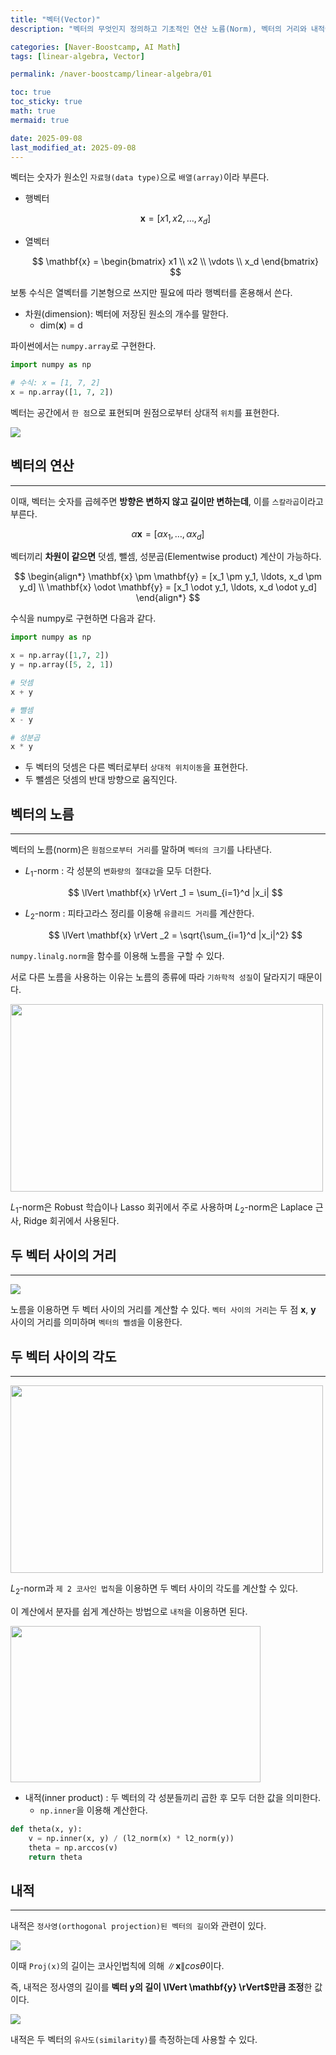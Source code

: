 ```yaml
---
title: "벡터(Vector)"
description: "벡터의 무엇인지 정의하고 기초적인 연산 노름(Norm), 벡터의 거리와 내적에 대한 내용을 정리한 포스트입니다."

categories: [Naver-Boostcamp, AI Math]
tags: [linear-algebra, Vector]

permalink: /naver-boostcamp/linear-algebra/01

toc: true
toc_sticky: true
math: true
mermaid: true

date: 2025-09-08
last_modified_at: 2025-09-08
---
```


벡터는 숫자가 원소인 `자료형(data type)`으로 `배열(array)`이라 부른다.

- 행벡터

    $$
    \mathbf{x} = [x1, x2, \ldots, x_d]
    $$

- 열벡터

    $$
    \mathbf{x} = \begin{bmatrix}
    x1 \\
    x2 \\
    \vdots \\
    x_d
    \end{bmatrix}
    $$

보통 수식은 열벡터를 기본형으로 쓰지만 필요에 따라 행벡터를 혼용해서 쓴다.

- 차원(dimension): 벡터에 저장된 원소의 개수를 말한다.
    - dim($\mathbf{x}$) = d

파이썬에서는 `numpy.array`로 구현한다.

```python
import numpy as np

# 수식: x = [1, 7, 2]
x = np.array([1, 7, 2])
```

벡터는 공간에서 `한 점`으로 표현되며 원점으로부터 상대적 `위치`를 표현한다.

<img src="https://velog.velcdn.com/images/guts4/post/9814de56-1ef6-4968-a19d-17c6c4106d7a/image.png">


## 벡터의 연산
---------

이때, 벡터는 숫자를 곱헤주면 **방향은 변하지 않고 길이만 변하는데**, 이를 `스칼라곱`이라고 부른다.

$$
\alpha \mathbf{x} = [\alpha x_1, \ldots, \alpha x_d]
$$

벡터끼리 **차원이 같으면** 덧셈, 뺄셈, 성분곱(Elementwise product) 계산이 가능하다.

$$
\begin{align*}
\mathbf{x} \pm \mathbf{y} = [x_1 \pm y_1, \ldots, x_d \pm y_d] \\
\mathbf{x} \odot \mathbf{y} = [x_1 \odot y_1, \ldots, x_d \odot y_d]
\end{align*}
$$

수식을 numpy로 구현하면 다음과 같다.

```python
import numpy as np

x = np.array([1,7, 2])
y = np.array([5, 2, 1])

# 덧셈
x + y

# 뺄셈
x - y

# 성분곱
x * y
```

- 두 벡터의 덧셈은 다른 벡터로부터 `상대적 위치이동`을 표현한다.
- 두 뺄셈은 덧셈의 반대 방향으로 움직인다.

## 벡터의 노름
-----------

벡터의 노름(norm)은 `원점으로부터 거리`를 말하며 `벡터의 크기`를 나타낸다.

- $L_1$-norm : 각 성분의 `변화량의 절대값`을 모두 더한다.

    $$
    \lVert \mathbf{x} \rVert _1 = \sum_{i=1}^d |x_i|
    $$

- $L_2$-norm : 피타고라스 정리를 이용해 `유클리드 거리`를 계산한다. 

    $$
    \lVert \mathbf{x} \rVert _2 = \sqrt{\sum_{i=1}^d |x_i|^2}
    $$


`numpy.linalg.norm`을 함수를 이용해 노름을 구할 수 있다.

서로 다른 노름을 사용하는 이유는 노름의 종류에 따라 `기하학적 성질`이 달라지기 때문이다.

<img src="https://velog.velcdn.com/images/guts4/post/4d1e2a50-21a3-424b-85bd-311a85fd9b93/image.png" width="500" height="300">

$L_1$-norm은 Robust 학습이나 Lasso 회귀에서 주로 사용하며 $L_2$-norm은 Laplace 근사, Ridge 회귀에서 사용된다.

## 두 벡터 사이의 거리
--------------

<img src="https://encrypted-tbn0.gstatic.com/images?q=tbn:ANd9GcTtktVQlgfnMN7pgnh-hMpMDwPJ8EGje9_pjTFcTTn3YnEWeQRXMMjq-4S0Y_0FDwXBjk0&usqp=CAU">

노름을 이용하면 두 벡터 사이의 거리를 계산할 수 있다. `벡터 사이의 거리`는 두 점 $\mathbf{x}$, $\mathbf{y}$ 사이의 거리를 의미하며 `벡터의 뺄셈`을 이용한다.



## 두 벡터 사이의 각도
---------------

<img src="https://velog.velcdn.com/images/guts4/post/afb22f10-cc42-41b0-b00a-c1bd879e3ee4/image.png" width="500" height="300">

$L_2$-norm과 `제 2 코사인 법칙`을 이용하면 두 벡터 사이의 각도를 계산할 수 있다.

이 계산에서 분자를 쉽게 계산하는 방법으로 `내적`을 이용하면 된다.

<img src="https://velog.velcdn.com/images%2Fwhattsup_kim%2Fpost%2Fce84f1fd-a11f-4413-962f-8720c294359c%2Fimage.png" width="400" height="250">

- 내적(inner product) : 두 벡터의 각 성분들끼리 곱한 후 모두 더한 값을 의미한다.
    - `np.inner`을 이용해 계산한다.

```python
def theta(x, y):
    v = np.inner(x, y) / (l2_norm(x) * l2_norm(y))
    theta = np.arccos(v)
    return theta
```

## 내적
------------

내적은 `정사영(orthogonal projection)된 벡터의 길이`와 관련이 있다.

<img src="https://velog.velcdn.com/images%2Fwhattsup_kim%2Fpost%2F6cdf82ab-9564-4381-8e94-4bc48e6a08ae%2Fimage.png">

이때 `Proj(x)`의 길이는 코사인법칙에 의해 $\lVert \mathbf{x} \rVert cos \theta$이다.

즉, 내적은 정사영의 길이를 **벡터 $\mathbf{y}$의 길이 \lVert \mathbf{y} \rVert$만큼 조정**한 값이다.

<img src="https://velog.velcdn.com/images%2Fwhattsup_kim%2Fpost%2Fffd4c74b-a071-4a41-b181-aa6293727824%2Fimage.png">

내적은 두 벡터의 `유사도(similarity)`를 측정하는데 사용할 수 있다.
